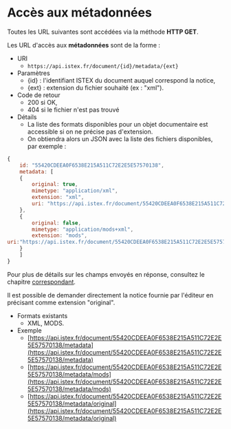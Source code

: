 # Accès aux métadonnées

Toutes les URL suivantes sont accédées via la méthode **HTTP GET**.

Les URL d'accès aux **métadonnées** sont de la forme :

* URI
  * `https://api.istex.fr/document/{id}/metadata/{ext}`
* Paramètres
  * {id} : l'identifiant ISTEX du document auquel correspond la notice,
  * {ext} : extension du fichier souhaité \(ex : "xml"\).
* Code de retour
  * 200 si OK,
  * 404 si le fichier n'est pas trouvé
* Détails
  * La liste des formats disponibles pour un objet documentaire est accessible si on ne précise pas d'extension.
  * On obtiendra alors un JSON avec la liste des fichiers disponibles, par exemple :

```javascript
{
    id: "55420CDEEA0F6538E215A511C72E2E5E57570138",
    metadata: [
    {
        original: true,
        mimetype: "application/xml",
        extension: "xml",
        uri: "https://api.istex.fr/document/55420CDEEA0F6538E215A511C72E2E5E57570138/metadata/xml"
    },
    {
        original: false,
        mimetype: "application/mods+xml",
        extension: "mods",
uri:"https://api.istex.fr/document/55420CDEEA0F6538E215A511C72E2E5E57570138/metadata/mods"
    }
    ]
}
```

Pour plus de détails sur les champs envoyés en réponse, consultez le chapitre [correspondant](../fields/files.md).

Il est possible de demander directement la notice fournie par l'éditeur en précisant comme extension "original".

* Formats existants
  * XML, MODS.
* Exemple
  * [https://api.istex.fr/document/55420CDEEA0F6538E215A511C72E2E5E57570138/metadata](https://api.istex.fr/document/55420CDEEA0F6538E215A511C72E2E5E57570138/metadata)
  * [https://api.istex.fr/document/55420CDEEA0F6538E215A511C72E2E5E57570138/metadata/mods](https://api.istex.fr/document/55420CDEEA0F6538E215A511C72E2E5E57570138/metadata/mods)
  * [https://api.istex.fr/document/55420CDEEA0F6538E215A511C72E2E5E57570138/metadata/original ](https://api.istex.fr/document/55420CDEEA0F6538E215A511C72E2E5E57570138/metadata/original)

